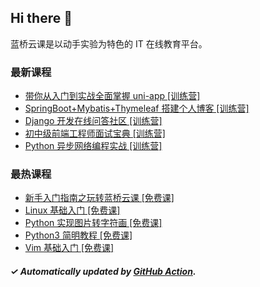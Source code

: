 ## Hi there 👋

蓝桥云课是以动手实验为特色的 IT 在线教育平台。

### 最新课程

<!-- LATEST:START -->
- [带你从入门到实战全面掌握 uni-app [训练营]](https://www.lanqiao.cn/courses/4715/)
- [SpringBoot+Mybatis+Thymeleaf 搭建个人博客 [训练营]](https://www.lanqiao.cn/courses/1367/)
- [Django 开发在线问答社区 [训练营]](https://www.lanqiao.cn/courses/4069/)
- [初中级前端工程师面试宝典 [训练营]](https://www.lanqiao.cn/courses/4452/)
- [Python 异步网络编程实战 [训练营]](https://www.lanqiao.cn/courses/1292/)
<!-- LATEST:END -->

### 最热课程

<!-- HOTEST:START -->
- [新手入门指南之玩转蓝桥云课 [免费课]](https://www.lanqiao.cn/courses/63/)
- [Linux 基础入门 [免费课]](https://www.lanqiao.cn/courses/1/)
- [Python 实现图片转字符画 [免费课]](https://www.lanqiao.cn/courses/370/)
- [Python3 简明教程 [免费课]](https://www.lanqiao.cn/courses/596/)
- [Vim 基础入门 [免费课]](https://www.lanqiao.cn/courses/2/)
<!-- HOTEST:END -->

##### ✓ Automatically updated by [GitHub Action](https://github.com/lanqiao-courses/.github/actions/workflows/update.yml).
